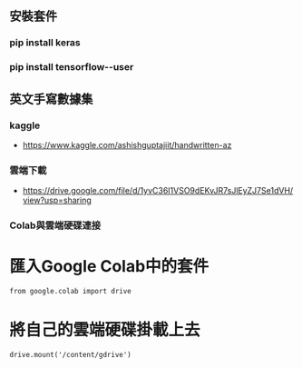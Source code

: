 ## 安裝套件
### pip install keras 
### pip install tensorflow--user

## 英文手寫數據集
### kaggle
* https://www.kaggle.com/ashishguptajiit/handwritten-az
### 雲端下載
* https://drive.google.com/file/d/1yvC36I1VSO9dEKvJR7sJlEyZJ7Se1dVH/view?usp=sharing

### Colab與雲端硬碟連接
# 匯入Google Colab中的套件
`from google.colab import drive`

# 將自己的雲端硬碟掛載上去
`drive.mount('/content/gdrive')`
